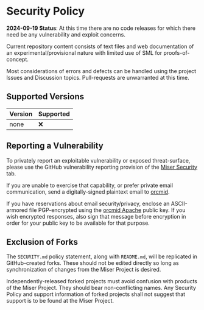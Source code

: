 

# Security Policy
<!-- ---1----|----2----|----3----|----4----|----5----|----6----|----7----|--*
     security.md 1.0.11            UTF-8                        dh:2024-09-19
     -->
**2024-09-19 Status**: At this time there are no code releases for which there
need be any vulnerability and exploit concerns.

Current repository content consists of text files and web documentation of an
experimental/provisional nature with limited use of SML for proofs-of-concept.

Most considerations of errors and defects can be handled using the project
Issues and Discussion topics.  Pull-requests are unwarranted at this time.

## Supported Versions

| Version | Supported          |
| ------- | ------------------ |
| none    | :x:                |

## Reporting a Vulnerability

To privately report an exploitable vulnerability or exposed threat-surface,
please use the GitHub vulnerability reporting provision of the
[Miser Security](https://github.com/orcmid/miser/security) tab.

If you are unable to exercise that capability, or prefer private email communication, send a digitally-signed plaintext email to
[orcmid](mailto:orcmid@msn.com).

If you have reservations about email security/privacy, enclose an
ASCII-armored file PGP-encrypted using the
[orcmid Apache](https://people.apache.org/keys/committer/orcmid.asc)
public key. If you wish encrypted responses, also sign that message before
encryption in order for your public key to be available for that purpose.

## Exclusion of Forks

The `SECURITY.md` policy statement, along with `README.md`, will be replicated
in GitHub-created forks.  These should not be edited directly so long as
synchronization of changes from the Miser Project is desired.

Independently-released forked projects must avoid confusion with products of
the Miser Project.  They should bear non-conflicting names.  Any Security
Policy and support information of forked projects shall not suggest that
support is to be found at the Miser Project.
